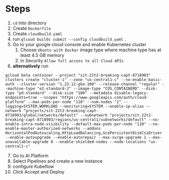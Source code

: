 # Steps

1. `cd` into directory
2. Create `Dockerfile`
3. Create `cloudbuild.yaml`
4. run `glcoud builds submit --config cloudbuild.yaml` .
5. Go to your google cloud console and enable Kubernetes cluster
    1. Choose `Ubuntu with Docker` image type where machine type has at least 4.5 GB memory
    2. In Security `Allow full access to all Cloud APIs`
6. **alternatively** run 

```
gcloud beta container --project "sit-22t2-breaking-capt-8718903" clusters create "cluster-1" --zone "us-central1-c" --no-enable-basic-auth --cluster-version "1.23.12-gke.100" --release-channel "regular" --machine-type "e2-standard-2" --image-type "COS_CONTAINERD" --disk-type "pd-standard" --disk-size "100" --metadata disable-legacy-endpoints=true --scopes "https://www.googleapis.com/auth/cloud-platform" --max-pods-per-node "110" --num-nodes "2" --logging=SYSTEM,WORKLOAD --monitoring=SYSTEM --enable-ip-alias --network "projects/sit-22t2-breaking-capt-8718903/global/networks/default" --subnetwork "projects/sit-22t2-breaking-capt-8718903/regions/us-central1/subnetworks/default" --no-enable-intra-node-visibility --default-max-pods-per-node "110" --no-enable-master-authorized-networks --addons HorizontalPodAutoscaling,HttpLoadBalancing,GcePersistentDiskCsiDriver --enable-autoupgrade --enable-autorepair --max-surge-upgrade 1 --max-unavailable-upgrade 0 --enable-shielded-nodes --node-locations "us-central1-c"
```

7. Go to AI Platform
8. Select Pipelines and create a new instance
9. configure Kubeflow
10. Click Accept and Deploy